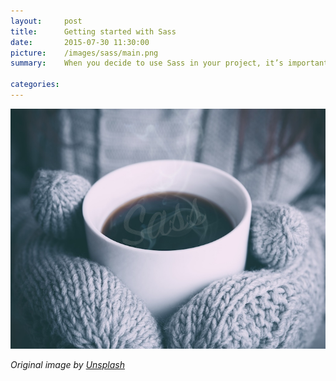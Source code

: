 ```yaml
---
layout:     post
title:      Getting started with Sass
date:       2015-07-30 11:30:00
picture:    /images/sass/main.png
summary:    When you decide to use Sass in your project, it’s important to take into account that you can choose between install specific applications and use command line. This post explains how to set up Sass with the latter on Mac.

categories: 
---
```

<div class="center">
  <img src="/images/sass/main.png">
</div>

<span class="small">_Original image by [Unsplash](https://unsplash.com/)_</span>


